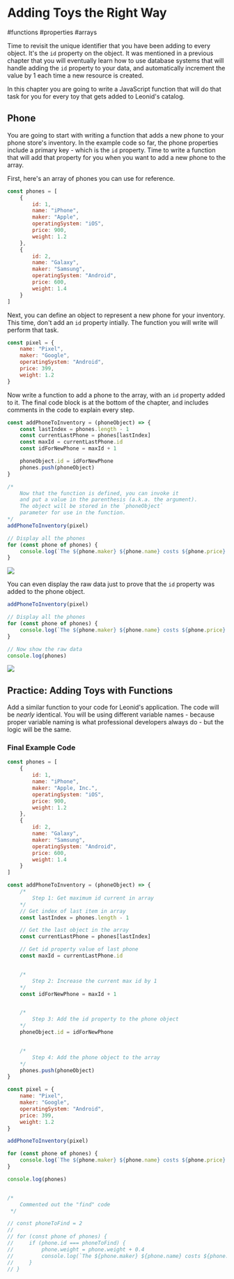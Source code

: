 # Adding Toys the Right Way

#functions #properties #arrays

Time to revisit the unique identifier that you have been adding to every object. It's the `id` property on the object. It was mentioned in a previous chapter that you will eventually learn how to use database systems that will handle adding the `id` property to your data, and automatically increment the value by 1 each time a new resource is created.

In this chapter you are going to write a JavaScript function that will do that task for you for every toy that gets added to Leonid's catalog.

## Phone

You are going to start with writing a function that adds a new phone to your phone store's inventory. In the example code so far, the phone properties include a primary key - which is the `id` property. Time to write a function that will add that property for you when you want to add a new phone to the array.

First, here's an array of phones you can use for reference.

```js
const phones = [
    {
        id: 1,
        name: "iPhone",
        maker: "Apple",
        operatingSystem: "iOS",
        price: 900,
        weight: 1.2
    },
    {
        id: 2,
        name: "Galaxy",
        maker: "Samsung",
        operatingSystem: "Android",
        price: 600,
        weight: 1.4
    }
]
```

Next, you can define an object to represent a new phone for your inventory. This time, don't add an `id` property intially. The function you will write will perform that task.

```js
const pixel = {
    name: "Pixel",
    maker: "Google",
    operatingSystem: "Android",
    price: 399,
    weight: 1.2
}
```

Now write a function to add a phone to the array, with an `id` property added to it. The final code block is at the bottom of the chapter, and includes comments in the code to explain every step.

```js
const addPhoneToInventory = (phoneObject) => {
    const lastIndex = phones.length - 1
    const currentLastPhone = phones[lastIndex]
    const maxId = currentLastPhone.id
    const idForNewPhone = maxId + 1

    phoneObject.id = idForNewPhone
    phones.push(phoneObject)
}

/*
    Now that the function is defined, you can invoke it
    and put a value in the parenthesis (a.k.a. the argument).
    The object will be stored in the `phoneObject`
    parameter for use in the function.
*/
addPhoneToInventory(pixel)

// Display all the phones
for (const phone of phones) {
    console.log(`The ${phone.maker} ${phone.name} costs ${phone.price} dollars. It weighs ${phone.weight} grams.`)
}
```

![](./images/all-phones-with-add-function.gif)

You can even display the raw data just to prove that the `id` property was added to the phone object.

```js
addPhoneToInventory(pixel)

// Display all the phones
for (const phone of phones) {
    console.log(`The ${phone.maker} ${phone.name} costs ${phone.price} dollars. It weighs ${phone.weight} grams.`)
}

// Now show the raw data
console.log(phones)
```

![](./images/all-phones-raw-data.gif)


## Practice: Adding Toys with Functions

Add a similar function to your code for Leonid's application. The code will be _nearly_ identical. You will be using different variable names - because proper variable naming is what professional developers always do - but the logic will be the same.


### Final Example Code

```js
const phones = [
    {
        id: 1,
        name: "iPhone",
        maker: "Apple, Inc.",
        operatingSystem: "iOS",
        price: 900,
        weight: 1.2
    },
    {
        id: 2,
        name: "Galaxy",
        maker: "Samsung",
        operatingSystem: "Android",
        price: 600,
        weight: 1.4
    }
]

const addPhoneToInventory = (phoneObject) => {
    /*
        Step 1: Get maximum id current in array
    */
    // Get index of last item in array
    const lastIndex = phones.length - 1

    // Get the last object in the array
    const currentLastPhone = phones[lastIndex]

    // Get id property value of last phone
    const maxId = currentLastPhone.id


    /*
        Step 2: Increase the current max id by 1
    */
    const idForNewPhone = maxId + 1


    /*
        Step 3: Add the id property to the phone object
    */
    phoneObject.id = idForNewPhone


    /*
        Step 4: Add the phone object to the array
    */
    phones.push(phoneObject)
}

const pixel = {
    name: "Pixel",
    maker: "Google",
    operatingSystem: "Android",
    price: 399,
    weight: 1.2
}

addPhoneToInventory(pixel)

for (const phone of phones) {
    console.log(`The ${phone.maker} ${phone.name} costs ${phone.price} dollars. It weighs ${phone.weight} grams.`)
}

console.log(phones)


/*
    Commented out the "find" code
 */

// const phoneToFind = 2
//
// for (const phone of phones) {
//     if (phone.id === phoneToFind) {
//         phone.weight = phone.weight + 0.4
//         console.log(`The ${phone.maker} ${phone.name} costs ${phone.price} dollars. It weighs ${phone.weight} grams.`)
//     }
// }

```
